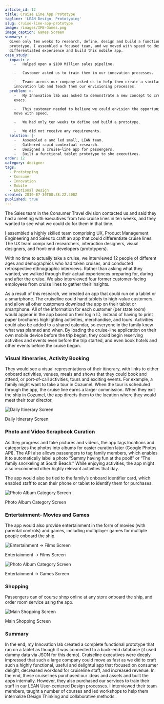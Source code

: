 ```yaml
---
article_id: 12
title: Cruise Line App Prototype
tagline: 'LEAN Design, Prototyping'
slug: cruise-line-app-prototype
image: /images/IFE-Games.png
image_caption: Games Screen
summary: >-
  Given only ten weeks to research, define, design and build a functional
  prototype, I assembled a focused team, and we moved with speed to design a
  differentiated experience and build this mobile app.
case_study:
  impact: >-
    -   Helped open a $100 Million sales pipeline.

    -   Customer asked us to train them in our innovation processes.

    -   Teams across our company asked us to help them create a similar
    innovation lab and teach them our envisioning processes.
  problem: >-
    -   My Innovation lab was asked to demonstrate a new concept to cruise-line
    execs.

    -   This customer needed to believe we could envision the opportunity and
    move with speed.

    -   We had only ten weeks to define and build a prototype.

    -   We did not receive any requirements.
  solution: |-
    -   Assembled a and led small, LEAN team.
    -   Gathered rapid contextual research.
    -   Designed a cruise-line app for passengers.
    -   Built a functional tablet prototype to sho executives.
order: 12
category: designer
tags:
  - Prototyping
  - Consumer
  - Innovation
  - Mobile
  - Emotional Design
created: 2019-07-30T08:38:22.300Z
published: true
---
```

The Sales team in the Consumer Travel division contacted us and said they had a meeting with executives from two cruise lines in ten weeks, and they wanted to see what we could do for them in that time.

I assembled a highly skilled team comprising UX, Product Management Engineering and Sales to craft an app that could differentiate cruise lines. The UX team comprised researchers, interaction designers, visual designers, and front-end developers (prototypers).

With no time to actually take a cruise, we interviewed 12 people of different ages and demographics who had taken cruises, and conducted retrospective ethnographic interviews. Rather than asking what they wanted, we walked through their actual experiences preparing for, during and after the cruise. We also interviewed four former customer-facing employees from cruise lines to gather their insights.

As a result of this research, we created an app that could run on a tablet or a smartphone. The cruiseline could hand tablets to high-value customers, and allow all other customers download the app on their tablet or smartphone. All of the information for each customer (per state room) would appear in the app based on their login ID, instead of having to print paper brochures highlighting activities, merchandise, and tours. Activities could also be added to a shared calendar, so everyone in the family knew what was planned and when. By loading the cruise-line application on their own mobile device before the trip began, they could begin reserving activities and events even before the trip started, and even book hotels and other events before the cruise began.

### Visual Itineraries, Activity Booking

They would see a visual representations of their itinerary, with links to either onboard activities, venues, meals and shows that they could book and attend, or port-of-call activities, tours and exciting events. For example, a family might want to take a tour in Cozumel. When the tour is scheduled through the app, the cruise line earns a larger commission. When they exit the ship in Cozumel, the app directs them to the location where they would meet their tour director.

![Daily Itinerary Screen](/images/Cruise-2.png)

Daily Itinerary Screen

### Photo and Video Scrapbook Curation

As they progress and take pictures and videos, the app tags locations and categorizes the photos into albums for easier curation later (Google Photos API). The API also allows passengers to tag family members, which enables it to automatically label a photo “Sammy having fun at the pool!” or “The family snorkeling at South Beach.” While enjoying activities, the app might also recommend other highly relevant activities that day.

The app would also be tied to the family’s onboard identifier card, which enabled staff to scan their phone or tablet to identify them for purchases.

![Photo Album Category Screen](/images/Cruise-3.png)

Photo Album Category Screen

### Entertainment- Movies and Games

The app would also provide entertainment in the form of movies (with parental controls) and games, including multiplayer games for multiple people onboard the ship.

![Entertainment -> Films Screen](/images/Cruise-4.png)

Entertainment -> Films Screen

![Photo Album Category Screen](/images/Cruise-5.png)

Entertainment -> Games Screen

### Shopping

Passengers can of course shop online at any store onboard the ship, and order room service using the app.

![Main Shopping Screen](/images/Cruise-6.png)

Main Shopping Screen

### Summary

In the end, my Innovation lab created a complete functional prototype that ran on a tablet as though it was connected to a back-end database (it used dummy data via JSON for this demo). Cruiseline executives were deeply impressed that such a large company could move as fast as we did to craft such a highly functional, useful and delightul app that focused on consumer delight, decreased workload for cruiseline staff, and increased revenue. In the end, these cruiselines purchased our ideas and assets and built the apps internally. However, they also purchased our services to train their staff in our LEAN User-centered Design processes. I interviewed their team members, taught a number of courses and led workshops to help them internalize Design Thinking and collaborative methods.

